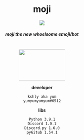 <!--[![Anurag's github stats](https://github-readme-stats.vercel.app/api?username=yumm-b612&theme=onedark&show_icons=true)](https://github.com/anuraghazra/github-readme-stats) [![Top Langs](https://github-readme-stats.vercel.app/api/top-langs/?username=yumm-b612&layout=compact&theme=onedark)](https://github.com/anuraghazra/github-readme-stats)-->
<div style="Padding: 0px; margin: 0px" align="center">
 <h1>moji</h1>
 <img style="Padding: 0px; margin: 0px" src="https://raw.githubusercontent.com/yumm-b612/moji.py/main/moji.png"/><h5>moji the new whoelsome emoji/bot</h5>
 <br>
 <a href="https://discord.gg/Qd654mTkeK"><img style="Padding: 0px; margin: 0px" width="150" height="100" src="https://discord.com/assets/e4923594e694a21542a489471ecffa50.svg"/></a>
</div>
<div style="Padding: 0px; margin: 0px" align="center">
 
 **developer** 
 ```text
 kshly aka yum
 yumyumyumyum#6512
 ```
 **libs**
 ```text
 Python 3.9.1
 Discord 1.0.1
 Discord.py 1.6.0
 pyGitub 1.54.1
 ```
</div>
